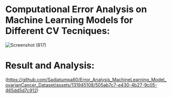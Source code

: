 # Computational Error Analysis on Machine Learning Models for Different CV Tecniques:
![Screenshot (817)](https://github.com/Sadiatumpa60/Error_Analysis_MachineLearning_Model_ovarianCancer_Dataset/assets/131945108/97bb77e1-8dff-4d51-ad06-0fe4b7b2a5b5)
# Result and Analysis:
(https://github.com/Sadiatumpa60/Error_Analysis_MachineLearning_Model_ovarianCancer_Dataset/assets/131945108/505ab7c7-e430-4b27-9c05-465dd5d7c912)
